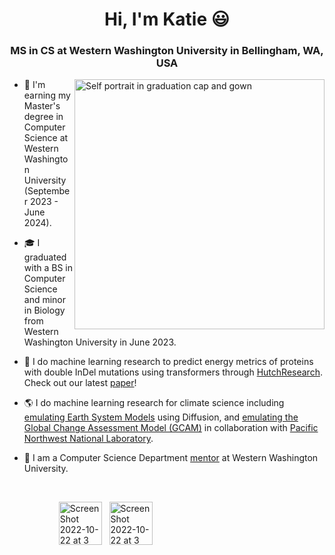 <h1 align="center">Hi, I'm Katie 😃 </h1>

<h3 align="center">MS in CS at Western Washington University in Bellingham, WA, USA</h3>

<!---
<img align="right" width="400" alt="Self portrait with Seattle background" src="https://user-images.githubusercontent.com/55817515/197365138-3998ef17-51ea-4572-85e4-c167100781ef.png"> 
 --->

<img align="right" width="400" alt="Self portrait in graduation cap and gown" src="https://github.com/katiechristensen/katiechristensen/assets/55817515/34583132-1c41-4c26-a6e6-b181d08c9b5e">

- :high_brightness: I'm earning my Master's degree in Computer Science at Western Washington University (September 2023 - June 2024).

- 🎓 I graduated with a BS in Computer Science and minor in Biology from Western Washington University in June 2023.


- 🧬  I do machine learning research to predict energy metrics of proteins with double InDel mutations using transformers through [HutchResearch](https://fw.cs.wwu.edu/~hutchib2/hutchresearch.html). Check out our latest [paper](https://arxiv.org/abs/2310.13806)!


- 🌎 I do machine learning research for climate science including [emulating Earth System Models](https://www.pnnl.gov/modeling-earth-systems) using Diffusion, and [emulating the Global Change Assessment Model (GCAM)](https://www.pnnl.gov/projects/jgcri) in collaboration with [Pacific Northwest National Laboratory](https://www.pnnl.gov/earth-coastal-science). 


- 🌸  I am a Computer Science Department [mentor](https://cs.wwu.edu/cs-mentoring-program) at Western Washington University.  

<br />

&nbsp;&nbsp;&nbsp;&nbsp;&nbsp;&nbsp;&nbsp;&nbsp;&nbsp;&nbsp;&nbsp;&nbsp;&nbsp;&nbsp;&nbsp;&nbsp;&nbsp;&nbsp;&nbsp;&nbsp;[<img width="69" alt="Screen Shot 2022-10-22 at 3 40 49 PM" src="https://user-images.githubusercontent.com/55817515/197364859-8688d8f7-6e78-43a2-8997-3d457bcf905d.png">](https://www.linkedin.com/in/katie-r-christensen)&nbsp;&nbsp;&nbsp;[<img width="69" alt="Screen Shot 2022-10-22 at 3 40 55 PM" src="https://user-images.githubusercontent.com/55817515/197364868-06cf3cec-354e-4104-be7d-be2420f7d39d.png">](https://github.com/katiechristensen) 

